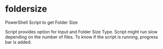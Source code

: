 # foldersize
PowerShell Script to get Folder Size

Script provides option for Input and Folder Size Type. Script might run slow depending on the number of files. To know if the script is running, progress bar is added. 
